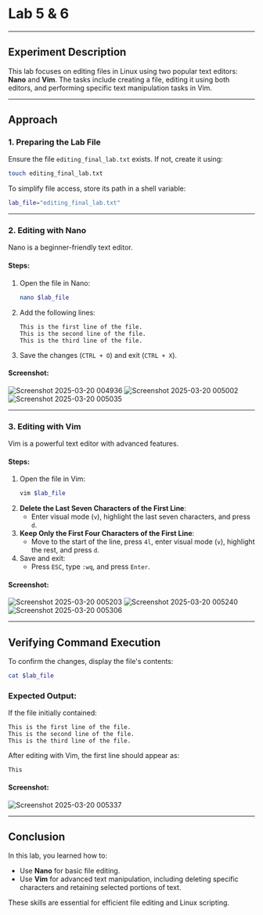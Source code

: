# Lab 5 & 6

---

## Experiment Description
This lab focuses on editing files in Linux using two popular text editors: **Nano** and **Vim**. The tasks include creating a file, editing it using both editors, and performing specific text manipulation tasks in Vim.

---

## Approach

### 1. Preparing the Lab File
Ensure the file `editing_final_lab.txt` exists. If not, create it using:
```bash
touch editing_final_lab.txt
```

To simplify file access, store its path in a shell variable:
```bash
lab_file="editing_final_lab.txt"
```

---

### 2. Editing with Nano
Nano is a beginner-friendly text editor.

#### Steps:
1. Open the file in Nano:
   ```bash
   nano $lab_file
   ```
2. Add the following lines:
   ```
   This is the first line of the file.
   This is the second line of the file.
   This is the third line of the file.
   ```
3. Save the changes (`CTRL + O`) and exit (`CTRL + X`).

#### Screenshot:
![Screenshot 2025-03-20 004936](https://github.com/user-attachments/assets/0933590f-c73a-47ce-b5d1-53329996f91e)
![Screenshot 2025-03-20 005002](https://github.com/user-attachments/assets/ee4ec7a1-ef5d-4a49-8ce4-788b352de2ab)
![Screenshot 2025-03-20 005035](https://github.com/user-attachments/assets/0749e233-909b-4304-91d7-eb4e586126a6)


---

### 3. Editing with Vim
Vim is a powerful text editor with advanced features.

#### Steps:
1. Open the file in Vim:
   ```bash
   vim $lab_file
   ```
2. **Delete the Last Seven Characters of the First Line**:
   - Enter visual mode (`v`), highlight the last seven characters, and press `d`.
3. **Keep Only the First Four Characters of the First Line**:
   - Move to the start of the line, press `4l`, enter visual mode (`v`), highlight the rest, and press `d`.
4. Save and exit:
   - Press `ESC`, type `:wq`, and press `Enter`.

#### Screenshot:
![Screenshot 2025-03-20 005203](https://github.com/user-attachments/assets/14d97ccc-19dc-4a92-aa50-4b2c70c7f9a7)
![Screenshot 2025-03-20 005240](https://github.com/user-attachments/assets/4e2a8fa4-0c50-49bf-babe-03a2c9a58d5d)
![Screenshot 2025-03-20 005306](https://github.com/user-attachments/assets/55d0f1eb-f431-409b-9c17-26e33cd584b0)

---

## Verifying Command Execution
To confirm the changes, display the file's contents:
```bash
cat $lab_file
```

### Expected Output:
If the file initially contained:
```
This is the first line of the file.
This is the second line of the file.
This is the third line of the file.
```

After editing with Vim, the first line should appear as:
```
This
```

#### Screenshot:
![Screenshot 2025-03-20 005337](https://github.com/user-attachments/assets/ab307d55-b436-417b-9645-7cef606f6090)

---

## Conclusion
In this lab, you learned how to:
- Use **Nano** for basic file editing.
- Use **Vim** for advanced text manipulation, including deleting specific characters and retaining selected portions of text.

These skills are essential for efficient file editing and Linux scripting.
